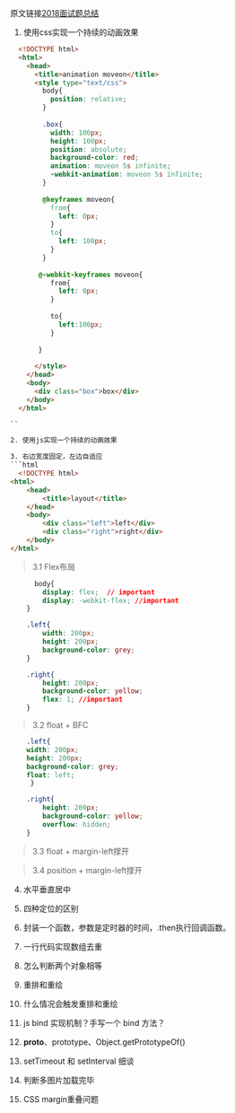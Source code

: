 

原文链接[2018面试题总结](https://segmentfault.com/a/1190000013827826)


1. 使用css实现一个持续的动画效果

```html
  <!DOCTYPE html>
  <html>
    <head>
      <title>animation moveon</title>
      <style type="text/css">
        body{
          position: relative;
        }
  
        .box{
          width: 100px;
          height: 100px;
          position: absolute;
          background-color: red;
          animation: moveon 5s infinite;
          -webkit-animation: moveon 5s infinite;
        }
  
        @keyframes moveon{
          from{
            left: 0px;
          }
          to{
            left: 100px;
          }
        }
  
       @-webkit-keyframes moveon{
          from{
            left: 0px;
          }
  
          to{
            left:100px;
          }
  
       }
  
      </style>
    </head>
    <body>
      <div class="box">box</div>
    </body>
  </html>

``

2. 使用js实现一个持续的动画效果

3. 右边宽度固定，左边自适应
```html
  <!DOCTYPE html>
<html>
	<head>
		<title>layout</title>
	</head>
	<body>
		<div class="left">left</div>
		<div class="right">right</div>
	</body>
</html>
```

> 3.1 Flex布局

```css
      body{
		display: flex;  // important
		display: -webkit-flex; //important
	}

	.left{
		width: 200px;
		height: 200px;
		background-color: grey;
	}

	.right{
		height: 200px;
		background-color: yellow;
		flex: 1; //important
	}
```

> 3.2 float + BFC

```css
    .left{
	width: 200px;
	height: 200px;
	background-color: grey;
	float: left;
     }

	.right{
		height: 200px;
		background-color: yellow;
		overflow: hidden;
	}
```

> 3.3 float + margin-left撑开

> 3.4 position + margin-left撑开


4. 水平垂直居中

5. 四种定位的区别

6. 封装一个函数，参数是定时器的时间，.then执行回调函数。

7. 一行代码实现数组去重

8. 怎么判断两个对象相等

9. 重排和重绘

10. 什么情况会触发重排和重绘

11. js bind 实现机制？手写一个 bind 方法？

12. __proto__、prototype、Object.getPrototypeOf()

13. setTimeout 和 setInterval 细谈

14. 判断多图片加载完毕

15. CSS margin重叠问题
